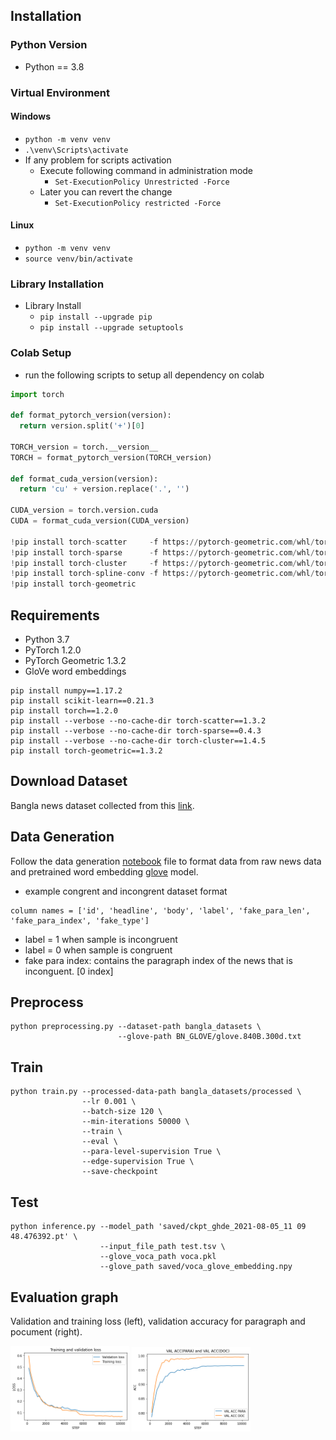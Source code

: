 ## Installation

### Python Version

- Python == 3.8

### Virtual Environment

#### Windows

- `python -m venv venv`
- `.\venv\Scripts\activate`
- If any problem for scripts activation
  - Execute following command in administration mode
    - `Set-ExecutionPolicy Unrestricted -Force`
  - Later you can revert the change
    - `Set-ExecutionPolicy restricted -Force`

#### Linux

- `python -m venv venv`
- `source venv/bin/activate`

### Library Installation

- Library Install
  - `pip install --upgrade pip`
  - `pip install --upgrade setuptools`

### Colab Setup

- run the following scripts to setup all dependency on colab

```python
import torch

def format_pytorch_version(version):
  return version.split('+')[0]

TORCH_version = torch.__version__
TORCH = format_pytorch_version(TORCH_version)

def format_cuda_version(version):
  return 'cu' + version.replace('.', '')

CUDA_version = torch.version.cuda
CUDA = format_cuda_version(CUDA_version)

!pip install torch-scatter     -f https://pytorch-geometric.com/whl/torch-{TORCH}+{CUDA}.html
!pip install torch-sparse      -f https://pytorch-geometric.com/whl/torch-{TORCH}+{CUDA}.html
!pip install torch-cluster     -f https://pytorch-geometric.com/whl/torch-{TORCH}+{CUDA}.html
!pip install torch-spline-conv -f https://pytorch-geometric.com/whl/torch-{TORCH}+{CUDA}.html
!pip install torch-geometric 

```

## Requirements
 - Python 3.7
 - PyTorch 1.2.0
 - PyTorch Geometric 1.3.2
 - GloVe word embeddings
```
pip install numpy==1.17.2
pip install scikit-learn==0.21.3
pip install torch==1.2.0
pip install --verbose --no-cache-dir torch-scatter==1.3.2
pip install --verbose --no-cache-dir torch-sparse==0.4.3
pip install --verbose --no-cache-dir torch-cluster==1.4.5
pip install torch-geometric==1.3.2
```

## Download Dataset

Bangla news dataset collected from this [link](https://www.kaggle.com/furcifer/bangla-newspaper-dataset).

## Data Generation
Follow the data generation [notebook](data_get/data_gen.ipynb) file to format data from raw news data and pretrained word embedding [glove](https://www.kaggle.com/aminulpalash/bn-glove840b300d) model.
 - example congrent and incongrent dataset format
 ```
 column names = ['id', 'headline', 'body', 'label', 'fake_para_len', 'fake_para_index', 'fake_type']
 ```
 * label = 1 when sample is incongruent
 * label = 0 when sample is congruent
 * fake para index: contains the paragraph index of the news that is inconguent. [0 index]


## Preprocess
```
python preprocessing.py --dataset-path bangla_datasets \
                        --glove-path BN_GLOVE/glove.840B.300d.txt
```
## Train
```
python train.py --processed-data-path bangla_datasets/processed \
                --lr 0.001 \
                --batch-size 120 \
                --min-iterations 50000 \
                --train \
                --eval \
                --para-level-supervision True \
                --edge-supervision True \
                --save-checkpoint
```
## Test

```
python inference.py --model_path 'saved/ckpt_ghde_2021-08-05_11 09 48.476392.pt' \
                    --input_file_path test.tsv \
                    --glove_voca_path voca.pkl
                    --glove_path saved/voca_glove_embedding.npy
```
## Evaluation graph
Validation and training loss (left), validation accuracy for paragraph and pocument (right).
<p float="left">
  <img src="data/loss.png" width=190 />
  <img src="data/accuracy.png" width=190 />  
</p>
